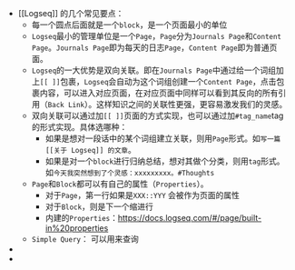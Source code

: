 - [[Logseq]] 的几个常见要点：
	- 每一个圆点后面就是一个`block`，是一个页面最小的单位
	- `Logseq`最小的管理单位是一个`Page`，`Page`分为`Journals Page`和`Content Page`。`Journals Page`即为每天的日志`Page`，`Content Page`即为普通页面。
	- `Logseq`的一大优势是双向关联。即在`Journals Page`中通过给一个词组加上`[[ ]]`包裹，`Logseq`会自动为这个词组创建一个`Content Page`，点击包裹内容，可以进入对应页面，在对应页面中同样可以看到其反向的所有引用（`Back Link`）。这样知识之间的关联性更强，更容易激发我们的灵感。
	- 双向关联可以通过加`[[ ]]`页面的方式实现，也可以通过加`#tag_name`tag的形式实现。具体选哪种：
		- 如果是想对一段话中的某个词组建立关联，则用`Page`形式。如`写一篇 [[关于 Logseq]] 的文章`。
		- 如果是对一个`block`进行归纳总结，想对其做个分类，则用`tag`形式。如`今天我突然想到了个灵感：xxxxxxxxx。#Thoughts`
	- `Page`和`Block`都可以有自己的属性（`Properties`）。
		- 对于`Page`，第一行如果是`XXX::YYY` 会被作为页面的属性
		- 对于`Block`，则是下一个缩进行
		- 内建的`Properties`：https://docs.logseq.com/#/page/built-in%20properties
	- `Simple Query`： 可以用来查询
-
-
